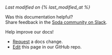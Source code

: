 *Last modified on {% last_modified_at %}*

Was this documentation helpful? <br /> 
Share feedback in the <a href="http://community.soda.io/slack" target="_blank"> Soda community on Slack</a>. 

Help improve our docs!
*  <a href="https://github.com/sodadata/docs/issues/new" target="_blank">Request</a> a docs change.
*  <a href="https://github.com/sodadata/docs/blob/main/README.md" target="_blank">Edit</a>  this page in our GitHub repo.